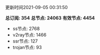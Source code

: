更新时间2021-09-05 00:31:50

**总订阅: 354**
**总节点: 24063**
**有效节点: 4454**
- ss节点: 2768
- v2ray节点: 1466
- ssr节点: 127
- trojan节点: 93
